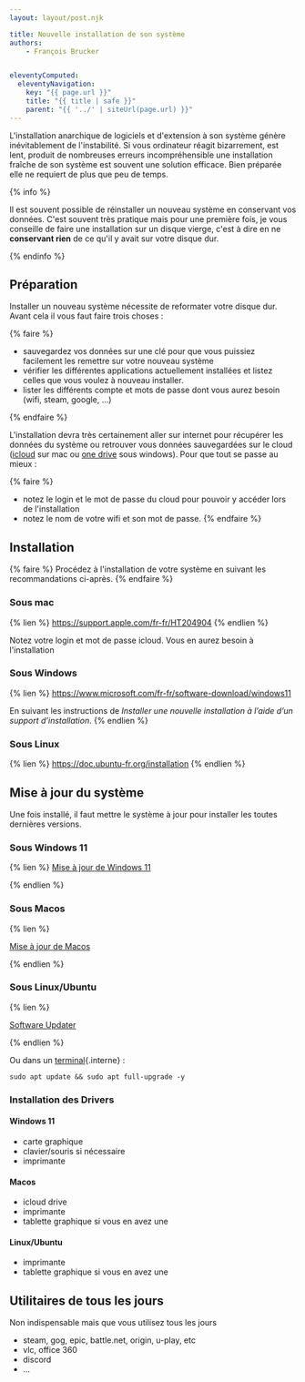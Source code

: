 ```yaml
---
layout: layout/post.njk

title: Nouvelle installation de son système
authors: 
    - François Brucker


eleventyComputed:
  eleventyNavigation:
    key: "{{ page.url }}"
    title: "{{ title | safe }}"
    parent: "{{ '../' | siteUrl(page.url) }}"
---
```


L'installation anarchique de logiciels et d'extension à son système génère inévitablement de l'instabilité. Si vous ordinateur réagit bizarrement, est lent, produit de nombreuses erreurs incompréhensible une installation fraîche de son système est souvent une solution efficace. Bien préparée elle ne requiert de plus que peu de temps.

{% info %}

Il est souvent possible de réinstaller un nouveau système en conservant vos données. C'est souvent très pratique mais pour une première fois, je vous conseille de faire une installation sur un disque vierge, c'est à dire en ne **conservant rien** de ce qu'il y avait sur votre disque dur.

{% endinfo %}

## Préparation

Installer un nouveau système nécessite de reformater votre disque dur. Avant cela il vous faut faire trois choses :

{% faire %}

* sauvegardez vos données sur une clé pour que vous puissiez facilement les remettre sur votre nouveau système
* vérifier les différentes applications actuellement installées et listez celles que vous voulez à nouveau installer.
* lister les différents compte et mots de passe dont vous aurez besoin (wifi, steam, google, ...)

{% endfaire %}

L'installation devra très certainement aller sur internet pour récupérer les données du système ou retrouver vous données sauvegardées sur le cloud ([icloud](https://support.apple.com/fr-fr/guide/icloud/welcome/icloud) sur mac ou [one drive](https://www.microsoft.com/fr-fr/microsoft-365/onedrive/online-cloud-storage) sous windows). Pour que tout se passe au mieux :

{% faire %}

* notez le login et le mot de passe du cloud pour pouvoir y accéder lors de l'installation
* notez le nom de votre wifi et son mot de passe.
{% endfaire %}

## Installation

{% faire %}
Procédez à l'installation de votre système en suivant les recommandations ci-après.
{% endfaire %}

### Sous mac

{% lien %}
<https://support.apple.com/fr-fr/HT204904>
{% endlien %}

Notez votre login et mot de passe icloud. Vous en aurez besoin à l'installation

### Sous Windows

{% lien %}
<https://www.microsoft.com/fr-fr/software-download/windows11>

En suivant les instructions de *Installer une nouvelle installation à l’aide d’un support d’installation*.
{% endlien %}

### Sous Linux

{% lien %}
<https://doc.ubuntu-fr.org/installation>
{% endlien %}

## Mise à jour du système

Une fois installé, il faut mettre le système à jour pour installer les toutes dernières versions.

### Sous Windows 11

{% lien %}
[Mise à jour de Windows 11](https://support.microsoft.com/fr-fr/windows/obtenez-la-derni%C3%A8re-mise-%C3%A0-jour-7d20e88c-0568-483a-37bc-c3885390d212)

{% endlien %}

### Sous Macos

{% lien %}

[Mise à jour de Macos](https://support.apple.com/fr-fr/HT201541)

{% endlien %}

### Sous Linux/Ubuntu

{% lien %}

[Software Updater](https://en.wikipedia.org/wiki/Software_Updater)

{% endlien %}

Ou dans un [terminal](../../terminal){.interne} :

```
sudo apt update && sudo apt full-upgrade -y
```

### Installation des Drivers

#### Windows 11

* carte graphique
* clavier/souris si nécessaire
* imprimante

#### Macos

* icloud drive
* imprimante
* tablette graphique si vous en avez une

#### Linux/Ubuntu

* imprimante
* tablette graphique si vous en avez une

## Utilitaires de tous les jours

Non indispensable mais que vous utilisez tous les jours

* steam, gog, epic, battle.net, origin, u-play, etc
* vlc, office 360
* discord
* ...
